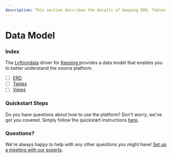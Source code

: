 ```yaml
---
description: This section describes the details of Keeping ERD, Tables, and Views.
---
```


# Data Model

### Index

The  [Lyftrondata](https://www.lyftrondata.com/) driver for [Keeping](https://www.lyftrondata.com/integration/keeping/)[ ](https://www.lyftrondata.com/integration/keeping/)provides a data model that enables you to better understand the source platform.

* [ ] [ERD](../../../business-analytics/keeping/data-model/erd.md)
* [ ] [Tables](../../../business-analytics/keeping/data-model/tables.md)
* [ ] [Views](../../../business-analytics/keeping/data-model/views.md)

### Quickstart Steps

Do you have questions about how to use the platform? Don't worry; we've got you covered. Simply follow the quickstart instructions [here](../../../../quickstart-steps.md).

### Questions? <a href="#questions" id="questions"></a>

We're always happy to help with any other questions you might have! [Set up a meeting with our experts](https://www.lyftrondata.com/book-a-meeting/).


